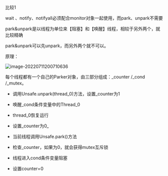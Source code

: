 比较1

wait 、notify、notifyall必须配合monitor对象一起使用，而park、unpark不需要

park&unpark是以线程为单位来【阻塞】和【唤醒】线程，相较于另外两个，就比较精确

park&unpark可以先unpark，而另外两个就不可以。



原理：

![image-20220711200710636](https://cdn.jsdelivr.net/gh/tang6217/MyImageHost/assets/202207112007750.png)

每个线程都有一个自己的Parker对象，由三部分组成：_counter /_cond /_mutex。

- 调用Unsafe.unpark(thread_0)方法，设置_counter为1
- 唤醒_cond条件变量中的Thread_0
- thread_0恢复运行
- 设置_counter为0_





- 当前线程调用Unsafe.park()方法
- 检查_counter，如果为0，就会获得mutex互斥锁
- 线程进入cond条件变量阻塞
- 设置counter=0